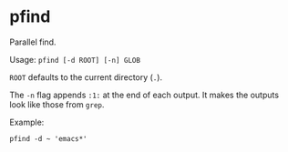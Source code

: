 # pfind

Parallel find.

Usage: `pfind [-d ROOT] [-n] GLOB`

`ROOT` defaults to the current directory (`.`).

The `-n` flag appends `:1:` at the end of each output. It makes the outputs look
like those from `grep`.

Example:

```
pfind -d ~ 'emacs*'
```
